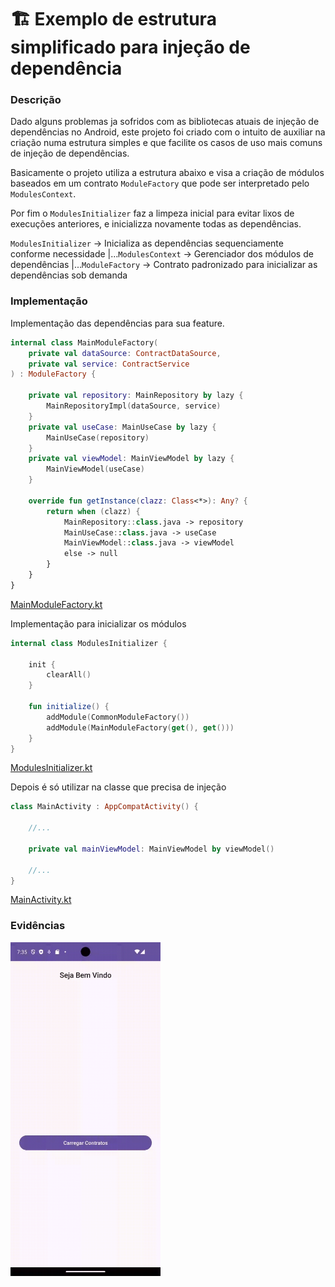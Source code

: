 # 🏗️ Exemplo de estrutura simplificado para injeção de dependência

### Descrição

Dado alguns problemas ja sofridos com as bibliotecas atuais de injeção de dependências no Android, 
este projeto foi criado com o intuito de auxiliar na criação numa estrutura simples e que facilite
os casos de uso mais comuns de injeção de dependências.

Basicamente o projeto utiliza a estrutura abaixo e visa a criação de módulos baseados em um contrato
`ModuleFactory` que pode ser interpretado pelo `ModulesContext`. 

Por fim o `ModulesInitializer` faz a limpeza inicial para evitar lixos de execuções anteriores, e 
inicializza novamente todas as dependências.

`ModulesInitializer` -> Inicializa as dependências sequenciamente conforme necessidade
    |...`ModulesContext` -> Gerenciador dos módulos de dependências
        |...`ModuleFactory` -> Contrato padronizado para inicializar as dependências sob demanda

### Implementação

Implementação das dependências para sua feature.

```kotlin
internal class MainModuleFactory(
    private val dataSource: ContractDataSource,
    private val service: ContractService
) : ModuleFactory {

    private val repository: MainRepository by lazy {
        MainRepositoryImpl(dataSource, service)
    }
    private val useCase: MainUseCase by lazy {
        MainUseCase(repository)
    }
    private val viewModel: MainViewModel by lazy {
        MainViewModel(useCase)
    }

    override fun getInstance(clazz: Class<*>): Any? {
        return when (clazz) {
            MainRepository::class.java -> repository
            MainUseCase::class.java -> useCase
            MainViewModel::class.java -> viewModel
            else -> null
        }
    }
}
```
[MainModuleFactory.kt](app/src/main/java/com/example/simplifyinjections/di/features/MainModuleFactory.kt)

Implementação para inicializar os módulos

```kotlin
internal class ModulesInitializer {

    init {
        clearAll()
    }

    fun initialize() {
        addModule(CommonModuleFactory())
        addModule(MainModuleFactory(get(), get()))
    }
}
```
[ModulesInitializer.kt](app/src/main/java/com/example/simplifyinjections/di/ModulesInitializer.kt)

Depois é só utilizar na classe que precisa de injeção

```kotlin
class MainActivity : AppCompatActivity() {

    //...

    private val mainViewModel: MainViewModel by viewModel()

    //...
}
```
[MainActivity.kt](app/src/main/java/com/example/simplifyinjections/ui/main/MainActivity.kt)

### Evidências

<img src="docs/gifs/simplify-injections-record.gif" width="240">
